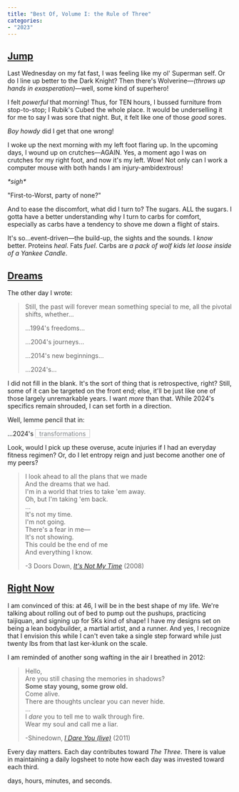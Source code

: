 ```yaml
---
title: "Best Of, Volume I: the Rule of Three"
categories:
- "2023"
--- 
```


## [Jump](https://music.youtube.com/watch?v=ggJI9dKBk48&si=t1JkC3HSyBdLI_NQ)

Last Wednesday on my fat fast, I was feeling like my ol' Superman self.  Or do I line up better to the Dark Knight?  Then there's Wolverine—*(throws up hands in exasperation)*—well, some kind of superhero!    

I felt *powerful* that morning!  Thus, for TEN hours, I bussed furniture from stop-to-stop; I Rubik's Cubed the whole place.  It would be underselling it for me to say I was sore that night.  But, it felt like one of those *good* sores.

*Boy howdy* did I get that one wrong!

I woke up the next morning with my left foot flaring up.  In the upcoming days, I wound up on crutches—AGAIN.  Yes, a moment ago I was on crutches for my right foot, and now it's my left.  Wow! Not only can I work a computer mouse with both hands I am injury-ambidextrous!

*\*sigh\**

"First-to-Worst, party of none?"

And to ease the discomfort, what did I turn to?  The sugars.  ALL the sugars.  I gotta have a better understanding why I turn to carbs for comfort, especially as carbs have a tendency to shove me down a flight of stairs. 

It's so...event-driven—the build-up, the sights and the sounds.  I *know* better.  Proteins *heal*.  Fats *fuel*. Carbs are *a pack of wolf kids let loose inside of a Yankee Candle*.  

## [Dreams](https://music.youtube.com/watch?v=bNAop4IRMRo&si=UCpn5IzlmBPImSBW)

The other day I wrote:

>Still, the past will forever mean something special to me, all the pivotal shifts, whether... 
>  
>...1994's freedoms...
>
>...2004's journeys...
>  
>...2014's new beginnings...
>
>...2024's...

I did not fill in the blank.  It's the sort of thing that is retrospective, right?  Still, some of it can be targeted on the front end; else, it'll be just like one of those largely unremarkable years.  I want *more* than that.  While 2024's specifics remain shrouded, I can set forth in a direction.

Well, lemme pencil that in:

...2024's <span style="color: #818589; border: 1px solid #ccc;padding: 0 .5rem 0 .5rem;">transformations</span>

Look, would I pick up these overuse, acute injuries if I had an everyday fitness regimen?  Or, do I let entropy reign and just become another one of my peers?   

>I look ahead to all the plans that we made  
And the dreams that we had.  
I'm in a world that tries to take 'em away.  
Oh, but I'm taking 'em back.     
>...  
>It's not my time.  
I'm not going.  
There's a fear in me—  
It's not showing.  
This could be the end of me  
And everything I know.  
>  
>-3 Doors Down, [*It's Not My Time*](https://music.youtube.com/watch?v=neM0FosyGmU&si=T0rip1qQocjlCnUf) (2008)  

## [Right Now](https://music.youtube.com/watch?v=EvM4WeXk4Gs&si=YpwsbwzbJpO95eYa)

I am convinced of this: at 46, I will be in the best shape of my life.  We're talking about rolling out of bed to pump out the pushups, practicing taijiquan, and signing up for 5Ks kind of shape!  I have my designs set on being a lean bodybuilder, a martial artist, and a runner.  And yes, I recognize that I envision this while I can't even take a single step forward while just twenty lbs from that last ker-klunk on the scale.

I am reminded of another song wafting in the air I breathed in 2012:

> Hello,    
Are you still chasing the memories in shadows?  
**Some stay young, some grow old.**  
Come alive.  
There are thoughts unclear you can never hide.  
>...  
>I *dare* you to tell me to walk through fire.  
Wear my soul and call me a liar.   
>
>-Shinedown, [*I Dare You (live)*](https://music.youtube.com/watch?v=uYxWQBN5ovU&si=HieJV2efEURjEUTi) (2011)   

Every day matters.  Each day contributes toward *The Three*.  There is value in maintaining a daily logsheet to note how each day was invested toward each third.

<p>
<div id="cd1">
  <span id="cd1days"></span> days,
  <span id="cd1hours"></span> hours,
  <span id="cd1minutes"></span> minutes, and
  <span id="cd1seconds"></span> seconds.
</div>

<script>
function countdown() {
  // Get the current date and time in Memphis time.
  var now = new Date(new Date().toLocaleString("en-US", {timeZone: "America/Chicago"}));

  // Get the date and time of July 8 2024 10:07 PM in Memphis time.
  var targetDate = new Date(2024, 6, 8, 0, 7, 0);

  // Calculate the time difference between now and July 8, 2024 10:07 PM.
  var diff = targetDate - now;

  // Convert the time difference to days, hours, minutes, and seconds.
  var days = Math.floor(diff / (1000 * 60 * 60 * 24));
  var hours = Math.floor((diff % (1000 * 60 * 60 * 24)) / (1000 * 60 * 60));
  var minutes = Math.floor((diff % (1000 * 60 * 60)) / (1000 * 60));
  var seconds = Math.floor((diff % (1000 * 60)) / 1000);

  // Update the countdown display.
  document.getElementById("cd1days").innerHTML = days;
  document.getElementById("cd1hours").innerHTML = hours;
  document.getElementById("cd1minutes").innerHTML = minutes;
  document.getElementById("cd1seconds").innerHTML = seconds;
}

// Start the countdown.
setInterval(countdown, 1000);
</script>
</p>